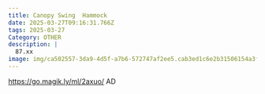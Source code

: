 ```yaml
---
title: Canopy Swing  Hammock
date: 2025-03-27T09:16:31.766Z
tags: 2025-03-27
Category: OTHER
description: |
  87.xx
image: img/ca502557-3da9-4d5f-a7b6-572747af2ee5.cab3ed1c6e2b31506154a3fac1bc8bed.webp
---
```

https://go.magik.ly/ml/2axuo/
AD